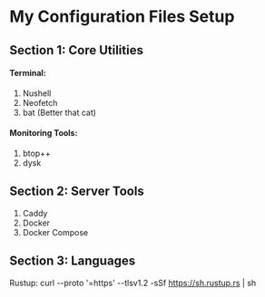 # My Configuration Files Setup
## Section 1: Core Utilities
#### Terminal:
1. Nushell
2. Neofetch
3. bat (Better that cat)
#### Monitoring Tools:
1. btop++
2. dysk


## Section 2: Server Tools
1. Caddy
2. Docker
3. Docker Compose
## Section 3: Languages
Rustup: curl --proto '=https' --tlsv1.2 -sSf https://sh.rustup.rs | sh
